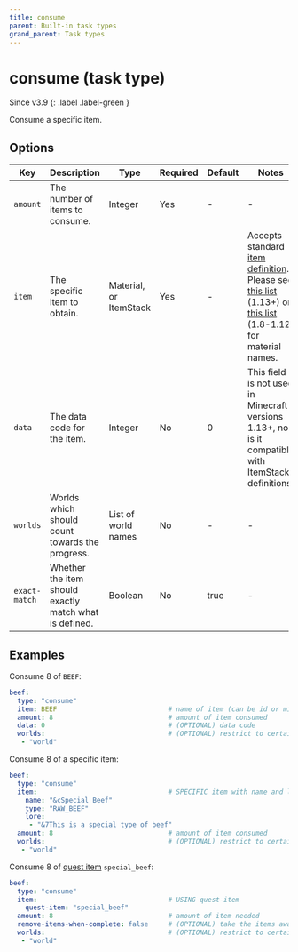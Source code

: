```yaml
---
title: consume
parent: Built-in task types
grand_parent: Task types
---
```


# consume (task type)

Since v3.9
{: .label .label-green }

Consume a specific item.

## Options

| Key           | Description                                            | Type                   | Required | Default | Notes                                                                                                                                                                                                                                                                  |
|---------------|--------------------------------------------------------|------------------------|----------|---------|------------------------------------------------------------------------------------------------------------------------------------------------------------------------------------------------------------------------------------------------------------------------|
| `amount`      | The number of items to consume.                        | Integer                | Yes      | \-      | \-                                                                                                                                                                                                                                                                     |
| `item`        | The specific item to obtain.                           | Material, or ItemStack | Yes      | \-      | Accepts standard [item definition](defining_items "wikilink"). Please see [this list](https://hub.spigotmc.org/javadocs/bukkit/org/bukkit/Material.html) (1.13+) or [this list](https://helpch.at/docs/1.12.2/org/bukkit/Material.html) (1.8-1.12) for material names. |
| `data`        | The data code for the item.                            | Integer                | No       | 0       | This field is not used in Minecraft versions 1.13+, nor is it compatible with ItemStack definitions.                                                                                                                                                                   |
| `worlds`      | Worlds which should count towards the progress.        | List of world names    | No       | \-      | \-                                                                                                                                                                                                                                                                     |
| `exact-match` | Whether the item should exactly match what is defined. | Boolean                | No       | true    | \-                                                                                                                                                                                                                                                                     |

## Examples

Consume 8 of `BEEF`:

``` yaml
beef:
  type: "consume"
  item: BEEF                            # name of item (can be id or minecraft name)
  amount: 8                             # amount of item consumed
  data: 0                               # (OPTIONAL) data code
  worlds:                               # (OPTIONAL) restrict to certain worlds
   - "world"
```

Consume 8 of a specific item:

``` yaml
beef:
  type: "consume"
  item:                                 # SPECIFIC item with name and lore
    name: "&cSpecial Beef"
    type: "RAW_BEEF"
    lore:
     - "&7This is a special type of beef"
  amount: 8                             # amount of item consumed
  worlds:                               # (OPTIONAL) restrict to certain worlds
   - "world"
```

Consume 8 of [quest item](../configuration/defining-items#quest-items)
`special_beef`:

``` yaml
beef:
  type: "consume"
  item:                                 # USING quest-item
    quest-item: "special_beef"
  amount: 8                             # amount of item needed
  remove-items-when-complete: false     # (OPTIONAL) take the items away from the player on completion - default: false
  worlds:                               # (OPTIONAL) restrict to certain worlds
   - "world"
```
